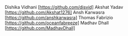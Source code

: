 Dishika Vidhani [https://github.com/disvid]
Akshat Yadav [https://github.com/Akshat1276]
Ansh Karwasra [https://github.com/anshkarwasra]
Thomas Fabrizio [https://github.com/oceanfabreeze]
Madhav Dhall [https://github.com/MadhavDhall]

